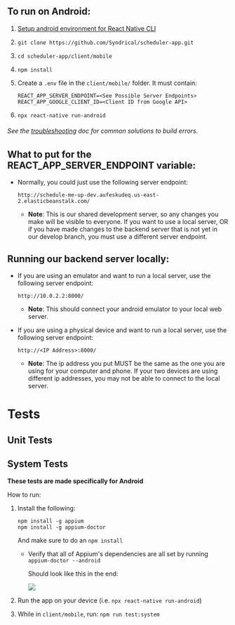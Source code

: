 ## To run on Android:

1. [Setup android environment for React Native CLI](https://facebook.github.io/react-native/docs/getting-started) 

2. `git clone https://github.com/Syndrical/scheduler-app.git`

3. `cd scheduler-app/client/mobile`

4. `npm install`

5. Create a `.env` file in the `client/mobile/` folder.  It must contain:

    ```
    REACT_APP_SERVER_ENDPOINT=<See Possible Server Endpoints>
    REACT_APP_GOOGLE_CLIENT_ID=<Client ID from Google API>
    ```
    
6. `npx react-native run-android`

###### See the [troubleshooting](troubleshooting.md) doc for common solutions to build errors. 



## What to put for the REACT_APP_SERVER_ENDPOINT variable:
* Normally, you could just use the following server endpoint:

  `http://schedule-me-up-dev.aufeskudeq.us-east-2.elasticbeanstalk.com/`

  * **Note**: This is our shared development server, so any changes you make will be visible to everyone.  If you want to use a local server, OR if you have made changes to the backend server that is not yet in our develop branch, you must use a different server endpoint. 

## Running our backend server locally:
* If you are using an emulator and want to run a local server, use the following server endpoint:

  `http://10.0.2.2:8000/`
  
  * **Note**: This should connect your android emulator to your local web server.

* If you are using a physical device and want to run a local server, use the following server endpoint:

  `http://<IP Address>:8000/`
  
  * **Note**:  The ip address you put MUST be the same as the one you are using for your computer and phone.  If your two devices are using different ip addresses, you may not be able to connect to the local server.  


# Tests

## Unit Tests

## System Tests

**These tests are made specifically for Android**

How to run:

1. Install the following:

    ```
    npm install -g appium
    npm install -g appium-doctor
    ```

    And make sure to do an `npm install`

    - Verify that all of Appium's dependencies are all set by running `appium-doctor --android`

      Should look like this in the end:

      ![](https://i.imgur.com/79VjRIX.png)

2. Run the app on your device (i.e. `npx react-native run-android`)

3. While in `client/mobile`, run: `npm run test:system`